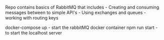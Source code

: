 Repo contains basics of RabbitMQ that includes
    - Creating and consuming messages between to simple API's
    - Using exchanges and queues
    - working with routing keys


docker-compose up - start the rabbitMQ docker container
npm run start - to start the localhost server

